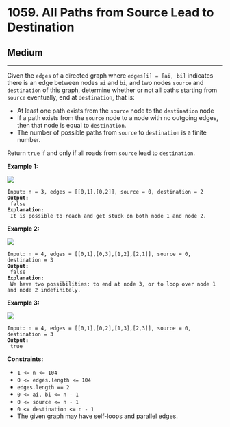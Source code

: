# 1059. All Paths from Source Lead to Destination

## Medium

***

Given the `edges` of a directed graph where `edges[i] = [ai, bi]` indicates there is an edge between nodes `ai` and `bi`, and two nodes `source` and `destination` of this graph, determine whether or not all paths starting from `source` eventually, end at `destination`, that is:

* At least one path exists from the `source` node to the `destination` node
* If a path exists from the `source` node to a node with no outgoing edges, then that node is equal to `destination`.
* The number of possible paths from `source` to `destination` is a finite number.

Return `true` if and only if all roads from `source` lead to `destination`.

&#x20;

**Example 1:**

![](https://assets.leetcode.com/uploads/2019/03/16/485\_example\_1.png)

<pre><code>Input: n = 3, edges = [[0,1],[0,2]], source = 0, destination = 2
<strong>Output:
</strong> false
<strong>Explanation:
</strong> It is possible to reach and get stuck on both node 1 and node 2.</code></pre>

**Example 2:**

![](https://assets.leetcode.com/uploads/2019/03/16/485\_example\_2.png)

<pre><code>Input: n = 4, edges = [[0,1],[0,3],[1,2],[2,1]], source = 0, destination = 3
<strong>Output:
</strong> false
<strong>Explanation:
</strong> We have two possibilities: to end at node 3, or to loop over node 1 and node 2 indefinitely.</code></pre>

**Example 3:**

![](https://assets.leetcode.com/uploads/2019/03/16/485\_example\_3.png)

<pre><code>Input: n = 4, edges = [[0,1],[0,2],[1,3],[2,3]], source = 0, destination = 3
<strong>Output:
</strong> true</code></pre>

&#x20;

**Constraints:**

* `1 <= n <= 104`
* `0 <= edges.length <= 104`
* `edges.length == 2`
* `0 <= ai, bi <= n - 1`
* `0 <= source <= n - 1`
* `0 <= destination <= n - 1`
* The given graph may have self-loops and parallel edges.

